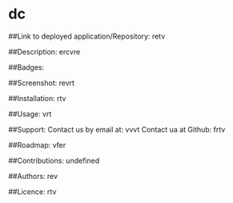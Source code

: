 # dc

  ##Link to deployed application/Repository:
  retv

  ##Description:
  ercvre

  ##Badges:

  ##Screenshot:
  revrt
  

  ##Installation:
  rtv

  ##Usage:
  vrt

  ##Support:
  Contact us by email at: vvvt
  Contact ua at Github: frtv

  ##Roadmap:
  vfer

  ##Contributions:
  undefined

  ##Authors:
 rev
  
  ##Licence:
  rtv

